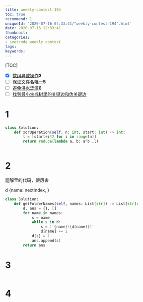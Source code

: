 ```yaml
---
title: weekly-contest-194
toc: true
recommend: 1
uniqueId: '2020-07-16 04:33:41/"weekly-contest-194".html'
date: 2020-07-16 12:33:41
thumbnail:
categories:
- Leetcode weekly contest
tags:
keywords:
---
```


[TOC]

- [x] [数组异或操作](https://leetcode-cn.com/problems/xor-operation-in-an-array/)**3**
- [ ] [保证文件名唯一](https://leetcode-cn.com/problems/making-file-names-unique/)**5**
- [ ] [避免洪水泛滥](https://leetcode-cn.com/problems/avoid-flood-in-the-city/)**6**
- [ ] [找到最小生成树里的关键边和伪关键边](https://leetcode-cn.com/problems/find-critical-and-pseudo-critical-edges-in-minimum-spanning-tree/)

<!--more-->



# 1

```python
class Solution:
    def xorOperation(self, n: int, start: int) -> int:
        l = [start+i*2 for i in range(n)]
        return reduce(lambda a, b: a^b ,l)
            
```

# 2

题解里的代码，很厉害

d {name: nextIndex, }

```python
class Solution:
    def getFolderNames(self, names: List[str]) -> List[str]:
        d, ans = {}, []
        for name in names:
            s = name
            while s in d:
                s = f'{name}({d[name]})'
                d[name] += 1
            d[s] = 1
            ans.append(s)
        return ans

```


# 3

```python

```


# 4

```python

```

